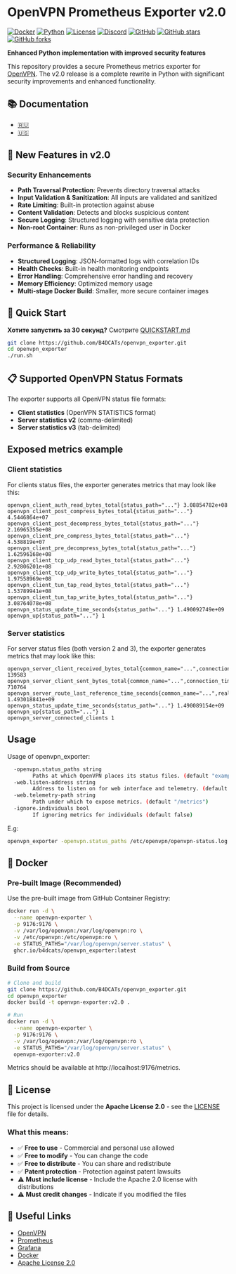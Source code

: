 # OpenVPN Prometheus Exporter v2.0

[![Docker](https://img.shields.io/badge/docker-%230db7ed.svg?style=for-the-badge&logo=docker&logoColor=white)](https://hub.docker.com/r/b4dcats/openvpn_exporter)
[![Python](https://img.shields.io/badge/python-3.11+-blue.svg?style=for-the-badge&logo=python&logoColor=white)](https://python.org)
[![License](https://img.shields.io/badge/license-Apache%202.0-green.svg?style=for-the-badge)](LICENSE)
[![Discord](https://img.shields.io/discord/VMKdhujjCW?style=for-the-badge&logo=discord&logoColor=white&label=Discord)](https://discord.gg/VMKdhujjCW)
[![GitHub](https://img.shields.io/badge/GitHub-100000?style=for-the-badge&logo=github&logoColor=white)](https://github.com/B4DCATs/openvpn_exporter)
[![GitHub stars](https://img.shields.io/github/stars/B4DCATs/openvpn_exporter?style=for-the-badge&logo=github&logoColor=white)](https://github.com/B4DCATs/openvpn_exporter/stargazers)
[![GitHub forks](https://img.shields.io/github/forks/B4DCATs/openvpn_exporter?style=for-the-badge&logo=github&logoColor=white)](https://github.com/B4DCATs/openvpn_exporter/network)

**Enhanced Python implementation with improved security features**

This repository provides a secure Prometheus metrics exporter for [OpenVPN](https://openvpn.net/). The v2.0 release is a complete rewrite in Python with significant security improvements and enhanced functionality.

## 📚 Documentation

- [🇷🇺](docs/ru/README.md)
- [🇺🇸](docs/en/README.md)

## 🚀 New Features in v2.0

### Security Enhancements
- **Path Traversal Protection**: Prevents directory traversal attacks
- **Input Validation & Sanitization**: All inputs are validated and sanitized
- **Rate Limiting**: Built-in protection against abuse
- **Content Validation**: Detects and blocks suspicious content
- **Secure Logging**: Structured logging with sensitive data protection
- **Non-root Container**: Runs as non-privileged user in Docker

### Performance & Reliability
- **Structured Logging**: JSON-formatted logs with correlation IDs
- **Health Checks**: Built-in health monitoring endpoints
- **Error Handling**: Comprehensive error handling and recovery
- **Memory Efficiency**: Optimized memory usage
- **Multi-stage Docker Build**: Smaller, more secure container images

## 🚀 Quick Start

**Хотите запустить за 30 секунд?** Смотрите [QUICKSTART.md](QUICKSTART.md)

```bash
git clone https://github.com/B4DCATs/openvpn_exporter.git
cd openvpn_exporter
./run.sh
```

## 📋 Supported OpenVPN Status Formats

The exporter supports all OpenVPN status file formats:
- **Client statistics** (OpenVPN STATISTICS format)
- **Server statistics v2** (comma-delimited)
- **Server statistics v3** (tab-delimited)

## Exposed metrics example

### Client statistics

For clients status files, the exporter generates metrics that may look
like this:

```
openvpn_client_auth_read_bytes_total{status_path="..."} 3.08854782e+08
openvpn_client_post_compress_bytes_total{status_path="..."} 4.5446864e+07
openvpn_client_post_decompress_bytes_total{status_path="..."} 2.16965355e+08
openvpn_client_pre_compress_bytes_total{status_path="..."} 4.538819e+07
openvpn_client_pre_decompress_bytes_total{status_path="..."} 1.62596168e+08
openvpn_client_tcp_udp_read_bytes_total{status_path="..."} 2.92806201e+08
openvpn_client_tcp_udp_write_bytes_total{status_path="..."} 1.97558969e+08
openvpn_client_tun_tap_read_bytes_total{status_path="..."} 1.53789941e+08
openvpn_client_tun_tap_write_bytes_total{status_path="..."} 3.08764078e+08
openvpn_status_update_time_seconds{status_path="..."} 1.490092749e+09
openvpn_up{status_path="..."} 1
```

### Server statistics

For server status files (both version 2 and 3), the exporter generates
metrics that may look like this:

```
openvpn_server_client_received_bytes_total{common_name="...",connection_time="...",real_address="...",status_path="...",username="...",virtual_address="..."} 139583
openvpn_server_client_sent_bytes_total{common_name="...",connection_time="...",real_address="...",status_path="...",username="...",virtual_address="..."} 710764
openvpn_server_route_last_reference_time_seconds{common_name="...",real_address="...",status_path="...",virtual_address="..."} 1.493018841e+09
openvpn_status_update_time_seconds{status_path="..."} 1.490089154e+09
openvpn_up{status_path="..."} 1
openvpn_server_connected_clients 1
```

## Usage

Usage of openvpn_exporter:

```sh
  -openvpn.status_paths string
    	Paths at which OpenVPN places its status files. (default "examples/client.status,examples/server2.status,examples/server3.status")
  -web.listen-address string
    	Address to listen on for web interface and telemetry. (default ":9176")
  -web.telemetry-path string
    	Path under which to expose metrics. (default "/metrics")
  -ignore.individuals bool
        If ignoring metrics for individuals (default false)
```

E.g:

```sh
openvpn_exporter -openvpn.status_paths /etc/openvpn/openvpn-status.log
```

## 🐳 Docker

### Pre-built Image (Recommended)

Use the pre-built image from GitHub Container Registry:

```bash
docker run -d \
  --name openvpn-exporter \
  -p 9176:9176 \
  -v /var/log/openvpn:/var/log/openvpn:ro \
  -v /etc/openvpn:/etc/openvpn:ro \
  -e STATUS_PATHS="/var/log/openvpn/server.status" \
  ghcr.io/b4dcats/openvpn_exporter:latest
```

### Build from Source

```bash
# Clone and build
git clone https://github.com/B4DCATs/openvpn_exporter.git
cd openvpn_exporter
docker build -t openvpn-exporter:v2.0 .

# Run
docker run -d \
  --name openvpn-exporter \
  -p 9176:9176 \
  -v /var/log/openvpn:/var/log/openvpn:ro \
  -e STATUS_PATHS="/var/log/openvpn/server.status" \
  openvpn-exporter:v2.0
```

Metrics should be available at http://localhost:9176/metrics.

## 📄 License

This project is licensed under the **Apache License 2.0** - see the [LICENSE](LICENSE) file for details.

### What this means:
- ✅ **Free to use** - Commercial and personal use allowed
- ✅ **Free to modify** - You can change the code
- ✅ **Free to distribute** - You can share and redistribute
- ✅ **Patent protection** - Protection against patent lawsuits
- ⚠️ **Must include license** - Include the Apache 2.0 license with distributions
- ⚠️ **Must credit changes** - Indicate if you modified the files

## 🔗 Useful Links

- [OpenVPN](https://openvpn.net/)
- [Prometheus](https://prometheus.io/)
- [Grafana](https://grafana.com/)
- [Docker](https://www.docker.com/)
- [Apache License 2.0](https://www.apache.org/licenses/LICENSE-2.0)
